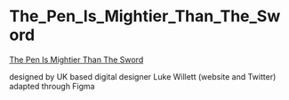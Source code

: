# The_Pen_Is_Mightier_Than_The_Sword

[The Pen Is Mightier Than The Sword](https://week-1-homework-121.superhi.com/)

designed by UK based digital designer Luke Willett (website and Twitter)
adapted through Figma
